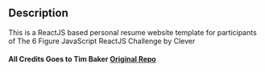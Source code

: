 ## Description
This is a ReactJS based personal resume website template for participants of The 6 Figure JavaScript ReactJS Challenge by Clever 

#### All Credits Goes to Tim Baker <a href='https://github.com/tbakerx/react-resume-template'>Original Repo</a>
